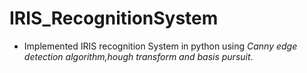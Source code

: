 # IRIS_RecognitionSystem
- Implemented IRIS recognition System in python using *Canny edge detection algorithm,hough transform and basis pursuit*.
